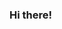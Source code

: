 ### Hi there!

<!--
**sunghill/sunghill** is a ✨ _special_ ✨ repository because its `README.md` (this file) appears on your GitHub profile.


Profile: Product Quality Leader with industry experience of 10 years and proficiency in the delivery of complex B2B SaaS and Banking applications. Strong understanding of data science concepts with experience in managing machine learning projects. Broad exposure of interaction - product & technology, solutions, client success, implementation and customer marketing.


SKILLS
Project Management (Agile/Waterfall) 
Product Management
Research
Data Science
Supervised, Unsupervised, Deep Learning
Process Mining
Quality Assurance
Programming
Problem Solving
People Management
Technology Management
Leadership
